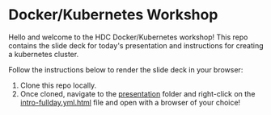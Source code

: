 # Docker/Kubernetes Workshop

Hello and welcome to the HDC Docker/Kubernetes workshop! This repo contains the slide deck for today's presentation
and instructions for creating a kubernetes cluster.

Follow the instructions below to render the slide deck in your browser:

1. Clone this repo locally.
1. Once cloned, navigate to the [presentation](./presentation) folder and right-click on the [intro-fullday.yml.html](./presentation/intro-fullday.yml.html) file and open with a browser of your choice!
